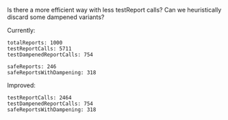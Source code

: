 Is there a more efficient way with less testReport calls? Can we heuristically discard some dampened variants?

Currently:

```
totalReports: 1000
testReportCalls: 5711
testDampenedReportCalls: 754

safeReports: 246
safeReportsWithDampening: 318
```

Improved:

```
testReportCalls: 2464
testDampenedReportCalls: 754
safeReportsWithDampening: 318
```

